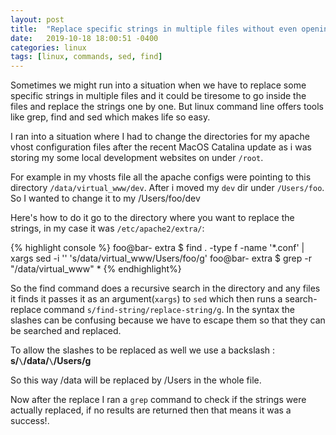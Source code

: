 ```yaml
---
layout: post
title:  "Replace specific strings in multiple files without even opening them"
date:   2019-10-18 18:00:51 -0400
categories: linux
tags: [linux, commands, sed, find]
---
```

Sometimes we might run into a situation when we have to replace some specific strings in multiple files and it could be tiresome to go inside the files and replace the strings one by one. But linux command line offers tools like grep, find and sed which makes life so easy.

I ran into a situation where I had to change the directories for my apache vhost configuration files after the recent MacOS Catalina update as i was storing my some local development websites on under `/root`.

For example in my vhosts file all the apache configs were pointing to this directory `/data/virtual_www/dev`. After i moved my `dev` dir under `/Users/foo`. So I wanted to change it to my /Users/foo/dev

Here's how to do it go to the directory where you want to replace the strings, in my case it was `/etc/apache2/extra/`:

{% highlight console %}
foo@bar- extra $ find . -type f -name '*.conf' | xargs sed -i '' 's/data\/virtual_www/Users\/foo/g'
foo@bar- extra $ grep -r "\/data\/virtual_www" *
{% endhighlight%}

So the find command does a recursive search in the directory and any files it finds it passes it as an argument(`xargs`) to `sed` which then runs a search-replace command `s/find-string/replace-string/g`. In the syntax the slashes can be confusing because we have to escape them so that they can be searched and replaced.

To allow the slashes to be replaced as well we use a backslash : **s/`\`/data/`\`/Users/g**

So this way /data will be replaced by /Users in the whole file.

Now after the replace I ran a `grep` command to check if the strings were actually replaced, if no results are returned then that means it was a success!.

